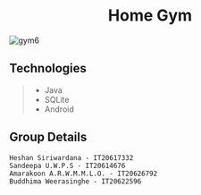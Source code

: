 <h1 align="center"> Home Gym </h1>

![gym6](https://user-images.githubusercontent.com/74088854/188491890-4dc82ec2-e789-49dd-b7ec-e656d241458b.jpeg)

## Technologies
>* Java
>* SQLite
>* Android

## Group Details
```
Heshan Siriwardana - IT20617332
Sandeepa U.W.P.S - IT20614676
Amarakoon A.R.W.M.M.L.O. - IT20626792
Buddhima Weerasinghe - IT20622596
```
